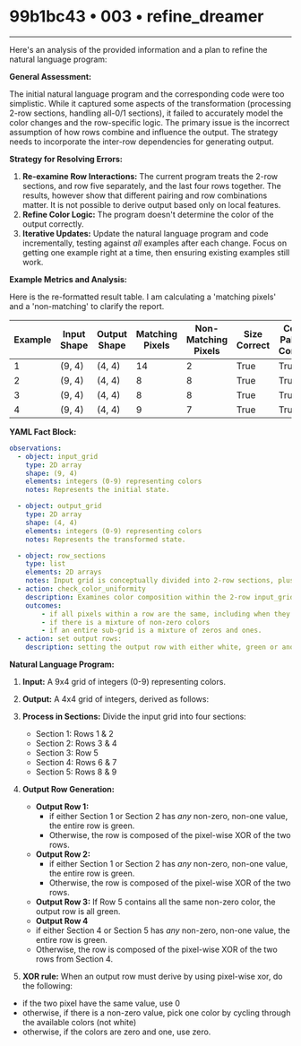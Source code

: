 # 99b1bc43 • 003 • refine_dreamer

---
Here's an analysis of the provided information and a plan to refine the natural language program:

**General Assessment:**

The initial natural language program and the corresponding code were too simplistic. While it captured some aspects of the transformation (processing 2-row sections, handling all-0/1 sections), it failed to accurately model the color changes and the row-specific logic. The primary issue is the incorrect assumption of how rows combine and influence the output. The strategy needs to incorporate the inter-row dependencies for generating output.

**Strategy for Resolving Errors:**

1.  **Re-examine Row Interactions:** The current program treats the 2-row sections, and row five separately, and the last four rows together. The results, however show that different pairing and row combinations matter. It is not possible to derive output based only on local features.
2.  **Refine Color Logic:** The program doesn't determine the color of the output correctly.
3.  **Iterative Updates:** Update the natural language program and code incrementally, testing against *all* examples after each change. Focus on getting one example right at a time, then ensuring existing examples still work.

**Example Metrics and Analysis:**

Here is the re-formatted result table. I am calculating a 'matching pixels' and a 'non-matching' to clarify the report.

| Example | Input Shape | Output Shape | Matching Pixels | Non-Matching Pixels | Size Correct | Color Palette Correct |
| ------- | ----------- | ------------ | --------------- | ------------------- | ------------ | --------------------- |
| 1       | (9, 4)      | (4, 4)       | 14              | 2                   | True         | True                  |
| 2       | (9, 4)      | (4, 4)       | 8               | 8                   | True         | True                  |
| 3       | (9, 4)      | (4, 4)       | 8               | 8                   | True         | True                  |
| 4       | (9, 4)      | (4, 4)       | 9               | 7                  | True         | True                  |

**YAML Fact Block:**

```yaml
observations:
  - object: input_grid
    type: 2D array
    shape: (9, 4)
    elements: integers (0-9) representing colors
    notes: Represents the initial state.

  - object: output_grid
    type: 2D array
    shape: (4, 4)
    elements: integers (0-9) representing colors
    notes: Represents the transformed state.

  - object: row_sections
    type: list
    elements: 2D arrays
    notes: Input grid is conceptually divided into 2-row sections, plus a single row(row5) section, plus two 2-row section.
  - action: check_color_uniformity
    description: Examines color composition within the 2-row input_grid, and output row sections.
    outcomes:
        - if all pixels within a row are the same, including when they are all zero.
        - if there is a mixture of non-zero colors
        - if an entire sub-grid is a mixture of zeros and ones.
  - action: set output rows:
    description: setting the output row with either white, green or another color

```

**Natural Language Program:**

1.  **Input:** A 9x4 grid of integers (0-9) representing colors.
2.  **Output:** A 4x4 grid of integers, derived as follows:
3.  **Process in Sections:** Divide the input grid into four sections:
    *   Section 1: Rows 1 & 2
    *   Section 2: Rows 3 & 4
    *   Section 3: Row 5
    *   Section 4: Rows 6 & 7
    *   Section 5: Rows 8 & 9
4.  **Output Row Generation:**
    *   **Output Row 1:**
        * if either Section 1 or Section 2 has *any* non-zero, non-one value, the entire row is green.
        *   Otherwise, the row is composed of the pixel-wise XOR of the two rows.
    *   **Output Row 2:**
        * if either Section 1 or Section 2 has *any* non-zero, non-one value, the entire row is green.
        *   Otherwise, the row is composed of the pixel-wise XOR of the two rows.
    *   **Output Row 3:** If Row 5 contains all the same non-zero color, the output row is all green.
    *   **Output Row 4**
      * if either Section 4 or Section 5 has *any* non-zero, non-one value, the entire row is green.
      * Otherwise, the row is composed of the pixel-wise XOR of the two rows from Section 4.

5. **XOR rule:** When an output row must derive by using pixel-wise xor, do the following:
  *  if the two pixel have the same value, use 0
  *  otherwise, if there is a non-zero value, pick one color by cycling through the available
      colors (not white)
  * otherwise, if the colors are zero and one, use zero.


